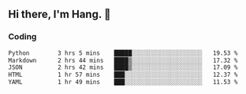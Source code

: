 ## Hi there, I'm Hang. 👋

### Coding

<!--START_SECTION:waka-->

```txt
Python        3 hrs 5 mins    █████░░░░░░░░░░░░░░░░░░░░   19.53 %
Markdown      2 hrs 44 mins   ████▒░░░░░░░░░░░░░░░░░░░░   17.32 %
JSON          2 hrs 42 mins   ████▒░░░░░░░░░░░░░░░░░░░░   17.09 %
HTML          1 hr 57 mins    ███░░░░░░░░░░░░░░░░░░░░░░   12.37 %
YAML          1 hr 49 mins    ███░░░░░░░░░░░░░░░░░░░░░░   11.53 %
```

<!--END_SECTION:waka-->

